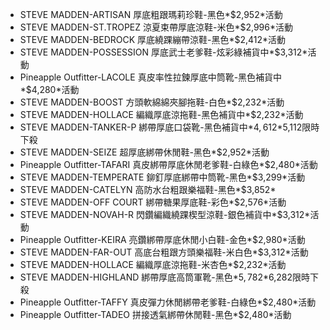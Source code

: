 - STEVE MADDEN-ARTISAN 厚底粗跟瑪莉珍鞋-黑色*$2,952*活動
- STEVE MADDEN-ST.TROPEZ 涼夏束帶厚底涼鞋-米色*$2,996*活動
- STEVE MADDEN-BEDROCK 厚底繞踝繃帶涼鞋-黑色*$2,412*活動
- STEVE MADDEN-POSSESSION 厚底武士老爹鞋-炫彩綠補貨中*$3,312*活動
- Pineapple Outfitter-LACOLE 真皮率性拉鍊厚底中筒靴-黑色補貨中*$4,280*活動
- STEVE MADDEN-BOOST 方頭軟綿綿夾腳拖鞋-白色*$2,232*活動
- STEVE MADDEN-HOLLACE 編織厚底涼拖鞋-黑色補貨中*$2,232*活動
- STEVE MADDEN-TANKER-P 綁帶厚底口袋靴-黑色補貨中*$4,612*$5,112限時下殺
- STEVE MADDEN-SEIZE 超厚底綁帶休閒鞋-黑色*$2,952*活動
- Pineapple Outfitter-TAFARI 真皮綁帶厚底休閒老爹鞋-白綠色*$2,480*活動
- STEVE MADDEN-TEMPERATE 鉚釘厚底綁帶中筒靴-黑色*$3,299*活動
- STEVE MADDEN-CATELYN 高防水台粗跟樂福鞋-黑色*$3,852*
- STEVE MADDEN-OFF COURT 綁帶糖果厚底鞋-彩色*$2,576*活動
- STEVE MADDEN-NOVAH-R 閃鑽編織繞踝楔型涼鞋-銀色補貨中*$3,312*活動
- Pineapple Outfitter-KEIRA 亮鑽綁帶厚底休閒小白鞋-金色*$2,980*活動
- STEVE MADDEN-FAR-OUT 高底台粗跟方頭樂福鞋-米白色*$3,312*活動
- STEVE MADDEN-HOLLACE 編織厚底涼拖鞋-米杏色*$2,232*活動
- STEVE MADDEN-HIGHLAND 綁帶厚底高筒軍靴-黑色*$5,782*$6,282限時下殺
- Pineapple Outfitter-TAFFY 真皮彈力休閒綁帶老爹鞋-白綠色*$2,480*活動
- Pineapple Outfitter-TADEO 拼接透氣綁帶休閒鞋-黑色*$2,480*活動


